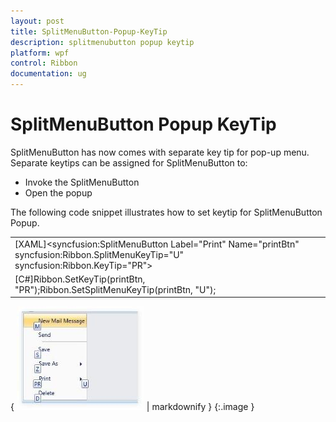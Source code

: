 ```yaml
---
layout: post
title: SplitMenuButton-Popup-KeyTip
description: splitmenubutton popup keytip
platform: wpf
control: Ribbon
documentation: ug
---
```


# SplitMenuButton Popup KeyTip

SplitMenuButton has now comes with separate key tip for pop-up menu. Separate keytips can be assigned for SplitMenuButton to:

* Invoke the SplitMenuButton
* Open the popup



The following code snippet illustrates how to set keytip for SplitMenuButton Popup.



<table>
<tr>
<td>
[XAML]&lt;syncfusion:SplitMenuButton Label="Print" Name="printBtn" syncfusion:Ribbon.SplitMenuKeyTip="U" syncfusion:Ribbon.KeyTip="PR"&gt;</td></tr>
<tr>
<td>
[C#]Ribbon.SetKeyTip(printBtn, "PR");Ribbon.SetSplitMenuKeyTip(printBtn, "U");</td></tr>
</table>


{ ![](SplitMenuButton-Popup-KeyTip_images/SplitMenuButton-Popup-KeyTip_img1.jpeg) | markdownify }
{:.image }




